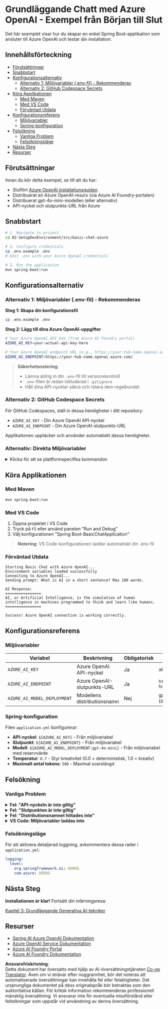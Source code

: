 <!--
CO_OP_TRANSLATOR_METADATA:
{
  "original_hash": "2289320a74aeca1eb844cd7d3a7a9e12",
  "translation_date": "2025-07-21T19:38:57+00:00",
  "source_file": "02-SetupDevEnvironment/src/basic-chat-azure/README.md",
  "language_code": "sv"
}
-->
# Grundläggande Chatt med Azure OpenAI - Exempel från Början till Slut

Det här exemplet visar hur du skapar en enkel Spring Boot-applikation som ansluter till Azure OpenAI och testar din installation.

## Innehållsförteckning

- [Förutsättningar](../../../../../02-SetupDevEnvironment/src/basic-chat-azure)
- [Snabbstart](../../../../../02-SetupDevEnvironment/src/basic-chat-azure)
- [Konfigurationsalternativ](../../../../../02-SetupDevEnvironment/src/basic-chat-azure)
  - [Alternativ 1: Miljövariabler (.env-fil) - Rekommenderas](../../../../../02-SetupDevEnvironment/src/basic-chat-azure)
  - [Alternativ 2: GitHub Codespace Secrets](../../../../../02-SetupDevEnvironment/src/basic-chat-azure)
- [Köra Applikationen](../../../../../02-SetupDevEnvironment/src/basic-chat-azure)
  - [Med Maven](../../../../../02-SetupDevEnvironment/src/basic-chat-azure)
  - [Med VS Code](../../../../../02-SetupDevEnvironment/src/basic-chat-azure)
  - [Förväntad Utdata](../../../../../02-SetupDevEnvironment/src/basic-chat-azure)
- [Konfigurationsreferens](../../../../../02-SetupDevEnvironment/src/basic-chat-azure)
  - [Miljövariabler](../../../../../02-SetupDevEnvironment/src/basic-chat-azure)
  - [Spring-konfiguration](../../../../../02-SetupDevEnvironment/src/basic-chat-azure)
- [Felsökning](../../../../../02-SetupDevEnvironment/src/basic-chat-azure)
  - [Vanliga Problem](../../../../../02-SetupDevEnvironment/src/basic-chat-azure)
  - [Felsökningsläge](../../../../../02-SetupDevEnvironment/src/basic-chat-azure)
- [Nästa Steg](../../../../../02-SetupDevEnvironment/src/basic-chat-azure)
- [Resurser](../../../../../02-SetupDevEnvironment/src/basic-chat-azure)

## Förutsättningar

Innan du kör detta exempel, se till att du har:

- Slutfört [Azure OpenAI installationsguiden](../../getting-started-azure-openai.md)  
- Distribuerat en Azure OpenAI-resurs (via Azure AI Foundry-portalen)  
- Distribuerat gpt-4o-mini-modellen (eller alternativ)  
- API-nyckel och slutpunkts-URL från Azure  

## Snabbstart

```bash
# 1. Navigate to project
cd 02-SetupDevEnvironment/src/basic-chat-azure

# 2. Configure credentials
cp .env.example .env
# Edit .env with your Azure OpenAI credentials

# 3. Run the application
mvn spring-boot:run
```

## Konfigurationsalternativ

### Alternativ 1: Miljövariabler (.env-fil) - Rekommenderas

**Steg 1: Skapa din konfigurationsfil**  
```bash
cp .env.example .env
```

**Steg 2: Lägg till dina Azure OpenAI-uppgifter**  
```bash
# Your Azure OpenAI API key (from Azure AI Foundry portal)
AZURE_AI_KEY=your-actual-api-key-here

# Your Azure OpenAI endpoint URL (e.g., https://your-hub-name.openai.azure.com/)
AZURE_AI_ENDPOINT=https://your-hub-name.openai.azure.com/
```

> **Säkerhetsnotering**:  
> - Lämna aldrig in din `.env`-fil till versionskontroll  
> - `.env`-filen är redan inkluderad i `.gitignore`  
> - Håll dina API-nycklar säkra och rotera dem regelbundet  

### Alternativ 2: GitHub Codespace Secrets

För GitHub Codespaces, ställ in dessa hemligheter i ditt repository:  
- `AZURE_AI_KEY` - Din Azure OpenAI API-nyckel  
- `AZURE_AI_ENDPOINT` - Din Azure OpenAI-slutpunkts-URL  

Applikationen upptäcker och använder automatiskt dessa hemligheter.

### Alternativ: Direkta Miljövariabler

<details>
<summary>Klicka för att se plattformspecifika kommandon</summary>

**Linux/macOS (bash/zsh):**  
```bash
export AZURE_AI_KEY=your-actual-api-key-here
export AZURE_AI_ENDPOINT=https://your-hub-name.openai.azure.com/
```

**Windows (Kommandotolken):**  
```cmd
set AZURE_AI_KEY=your-actual-api-key-here
set AZURE_AI_ENDPOINT=https://your-hub-name.openai.azure.com/
```

**Windows (PowerShell):**  
```powershell
$env:AZURE_AI_KEY="your-actual-api-key-here"
$env:AZURE_AI_ENDPOINT="https://your-hub-name.openai.azure.com/"
```
</details>

## Köra Applikationen

### Med Maven

```bash
mvn spring-boot:run
```

### Med VS Code

1. Öppna projektet i VS Code  
2. Tryck på `F5` eller använd panelen "Run and Debug"  
3. Välj konfigurationen "Spring Boot-BasicChatApplication"  

> **Notering**: VS Code-konfigurationen laddar automatiskt din .env-fil  

### Förväntad Utdata

```
Starting Basic Chat with Azure OpenAI...
Environment variables loaded successfully
Connecting to Azure OpenAI...
Sending prompt: What is AI in a short sentence? Max 100 words.

AI Response:
================
AI, or Artificial Intelligence, is the simulation of human intelligence in machines programmed to think and learn like humans.
================

Success! Azure OpenAI connection is working correctly.
```

## Konfigurationsreferens

### Miljövariabler

| Variabel | Beskrivning | Obligatorisk | Exempel |
|----------|-------------|--------------|---------|
| `AZURE_AI_KEY` | Azure OpenAI API-nyckel | Ja | `abc123...` |
| `AZURE_AI_ENDPOINT` | Azure OpenAI-slutpunkts-URL | Ja | `https://my-hub.openai.azure.com/` |
| `AZURE_AI_MODEL_DEPLOYMENT` | Modellens distributionsnamn | Nej | `gpt-4o-mini` (standard) |

### Spring-konfiguration

Filen `application.yml` konfigurerar:  
- **API-nyckel**: `${AZURE_AI_KEY}` - Från miljövariabel  
- **Slutpunkt**: `${AZURE_AI_ENDPOINT}` - Från miljövariabel  
- **Modell**: `${AZURE_AI_MODEL_DEPLOYMENT:gpt-4o-mini}` - Från miljövariabel med reservvärde  
- **Temperatur**: `0.7` - Styr kreativitet (0.0 = deterministisk, 1.0 = kreativ)  
- **Maximalt antal tokens**: `500` - Maximal svarslängd  

## Felsökning

### Vanliga Problem

<details>
<summary><strong>Fel: "API-nyckeln är inte giltig"</strong></summary>

- Kontrollera att din `AZURE_AI_KEY` är korrekt inställd i din `.env`-fil  
- Verifiera att API-nyckeln är exakt kopierad från Azure AI Foundry-portalen  
- Se till att det inte finns några extra mellanslag eller citattecken runt nyckeln  
</details>

<details>
<summary><strong>Fel: "Slutpunkten är inte giltig"</strong></summary>

- Kontrollera att din `AZURE_AI_ENDPOINT` innehåller hela URL:en (t.ex. `https://your-hub-name.openai.azure.com/`)  
- Kontrollera konsekvensen av avslutande snedstreck  
- Verifiera att slutpunkten matchar din Azure-distributionsregion  
</details>

<details>
<summary><strong>Fel: "Distributionsnamnet hittades inte"</strong></summary>

- Kontrollera att modellens distributionsnamn exakt matchar det som är distribuerat i Azure  
- Kontrollera att modellen är framgångsrikt distribuerad och aktiv  
- Försök använda standarddistributionsnamnet: `gpt-4o-mini`  
</details>

<details>
<summary><strong>VS Code: Miljövariabler laddas inte</strong></summary>

- Kontrollera att din `.env`-fil finns i projektets rotkatalog (samma nivå som `pom.xml`)  
- Försök köra `mvn spring-boot:run` i VS Codes integrerade terminal  
- Kontrollera att VS Code Java-tillägget är korrekt installerat  
- Verifiera att startkonfigurationen har `"envFile": "${workspaceFolder}/.env"`  
</details>

### Felsökningsläge

För att aktivera detaljerad loggning, avkommentera dessa rader i `application.yml`:

```yaml
logging:
  level:
    org.springframework.ai: DEBUG
    com.azure: DEBUG
```

## Nästa Steg

**Installationen är klar!** Fortsätt din inlärningsresa:

[Kapitel 3: Grundläggande Generativa AI-tekniker](../../../03-CoreGenerativeAITechniques/README.md)

## Resurser

- [Spring AI Azure OpenAI Dokumentation](https://docs.spring.io/spring-ai/reference/api/clients/azure-openai-chat.html)  
- [Azure OpenAI Service Dokumentation](https://learn.microsoft.com/azure/ai-services/openai/)  
- [Azure AI Foundry Portal](https://ai.azure.com/)  
- [Azure AI Foundry Dokumentation](https://learn.microsoft.com/azure/ai-foundry/how-to/create-projects?tabs=ai-foundry&pivots=hub-project)  

**Ansvarsfriskrivning**:  
Detta dokument har översatts med hjälp av AI-översättningstjänsten [Co-op Translator](https://github.com/Azure/co-op-translator). Även om vi strävar efter noggrannhet, bör det noteras att automatiserade översättningar kan innehålla fel eller felaktigheter. Det ursprungliga dokumentet på dess originalspråk bör betraktas som den auktoritativa källan. För kritisk information rekommenderas professionell mänsklig översättning. Vi ansvarar inte för eventuella missförstånd eller feltolkningar som uppstår vid användning av denna översättning.
